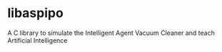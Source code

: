 # libaspipo
A C library to simulate the Intelligent Agent Vacuum Cleaner and teach Artificial Intelligence

